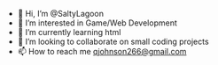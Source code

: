 - 👋 Hi, I’m @SaltyLagoon
- 👀 I’m interested in Game/Web Development
- 🌱 I’m currently learning html 
- 💞️ I’m looking to collaborate on small coding projects
- 📫 How to reach me qjohnson266@gmail.com

<!---
SaltyLagoon/SaltyLagoon is a ✨ special ✨ repository because its `README.md` (this file) appears on your GitHub profile.
You can click the Preview link to take a look at your changes.
--->

